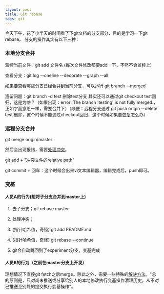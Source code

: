```yaml
---
layout: post
title: Git rebase
tags: git
---
```


今天下午，花了小半天的时间看了下git文档的分支部分，目的是学习一下git rebase，
分支的操作其实有以下三种：


### 本地分支合并

监控当前文件：git add 文件名 (每次文件修改都要add一下，不然不会监控上)

查看分支：git log --oneline --decorate --graph --all

如果要查看哪些分支已经合并到当前分支，可以运行 git branch --merged

遗留问题：git branch -d test 删除test分支 其实还可以通过git checkout test回归，这是为啥？（如果出现：error: The branch 'testing' is not fully merged.，正如字面意思一样，需要合并下）（顺便：远程分支通过 git push origin --delete test 删除，这个时候不能通过checkout回归，这个时候如果要[恢复](https://git-scm.com/book/zh/v2/Git-%E5%88%86%E6%94%AF-%E8%BF%9C%E7%A8%8B%E5%88%86%E6%94%AF#_%E6%8B%89%E5%8F%96)怎么办）


### 远程分支合并

git merge origin/master

然后会出现报错，需要[处理冲突](https://git-scm.com/book/zh/v2/Git-%E5%88%86%E6%94%AF-%E5%88%86%E6%94%AF%E7%9A%84%E6%96%B0%E5%BB%BA%E4%B8%8E%E5%90%88%E5%B9%B6#r_basic_merge_conflicts)。

git add + "冲突文件的relative path"

git commit + 回车：这个时候会出来vi文本编辑器，编辑完成后，push即可。

### 变基

#### 人员A的行为(想将子分支合并到master上)

1. 去子分支；git rebase master

2. 处理冲突；

3. (指针哈希值，奇怪) git add README.md

4. (指针哈希值，奇怪) git rebase --continue

5. git会自动跳回到了experiment分支，变基完成

#### 人员B的行为（之前在master分支上开发）

理想情况下直接git fetch之后merge。除此之外，需要一些特殊的[解决方法](https://git-scm.com/book/zh/v2/Git-%E5%88%86%E6%94%AF-%E5%8F%98%E5%9F%BA#r_rebase_rebase)。"总的原则是，只对尚未推送或分享给别人的本地修改执行变基操作清理历史，从不对已推送至别处的提交执行变基操作"。






